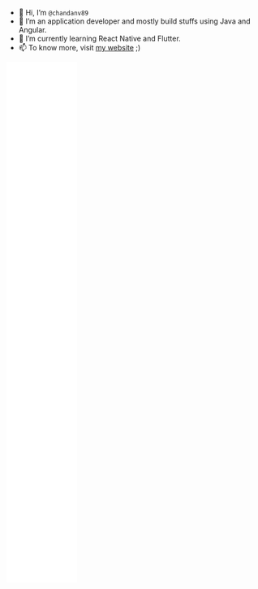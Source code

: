 - 👋 Hi, I’m `@chandanv89`
- 👀 I’m an application developer and mostly build stuffs using Java and Angular.
- 🌱 I’m currently learning React Native and Flutter.
- 📫 To know more, visit [my website](https://chandanv.me) ;)

![Metrics](/github-metrics.svg)

<!---
chandanv89/chandanv89 is a ✨ special ✨ repository because its `README.md` (this file) appears on your GitHub profile.
You can click the Preview link to take a look at your changes.
--->
